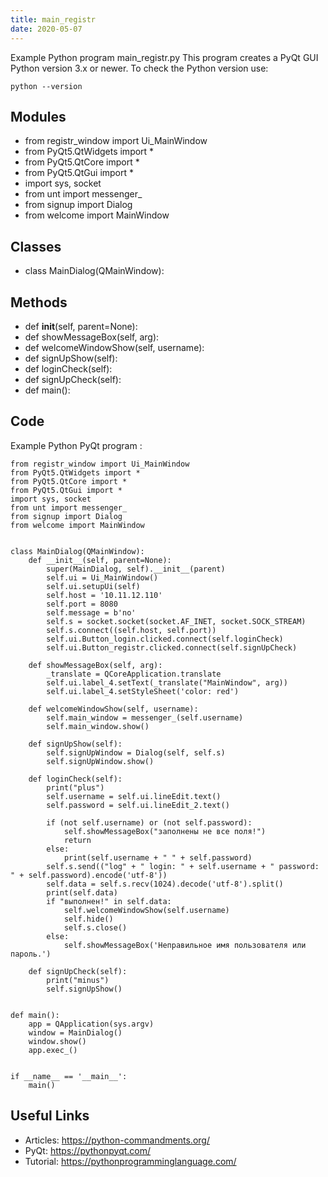 ```yaml
---
title: main_registr
date: 2020-05-07
---
```

Example Python program main_registr.py
This program creates a PyQt GUI
Python version 3.x or newer.
To check the Python version use:

    python --version

## Modules

* from registr_window import Ui_MainWindow
* from PyQt5.QtWidgets import *
* from PyQt5.QtCore import *
* from PyQt5.QtGui import *
* import sys, socket
* from unt import messenger_
* from signup import Dialog
* from welcome import MainWindow

## Classes

* class MainDialog(QMainWindow):

## Methods

* def __init__(self, parent=None):
* def showMessageBox(self, arg):
* def welcomeWindowShow(self, username):
* def signUpShow(self):
* def loginCheck(self):
* def signUpCheck(self):
* def main():

## Code

Example Python PyQt program :

    from registr_window import Ui_MainWindow
    from PyQt5.QtWidgets import *
    from PyQt5.QtCore import *
    from PyQt5.QtGui import *
    import sys, socket
    from unt import messenger_
    from signup import Dialog
    from welcome import MainWindow
    
    
    class MainDialog(QMainWindow):
        def __init__(self, parent=None):
            super(MainDialog, self).__init__(parent)
            self.ui = Ui_MainWindow()
            self.ui.setupUi(self)
            self.host = '10.11.12.110'
            self.port = 8080
            self.message = b'no'
            self.s = socket.socket(socket.AF_INET, socket.SOCK_STREAM)
            self.s.connect((self.host, self.port))
            self.ui.Button_login.clicked.connect(self.loginCheck)
            self.ui.Button_registr.clicked.connect(self.signUpCheck)
    
        def showMessageBox(self, arg):
            _translate = QCoreApplication.translate
            self.ui.label_4.setText(_translate("MainWindow", arg))
            self.ui.label_4.setStyleSheet('color: red')
    
        def welcomeWindowShow(self, username):
            self.main_window = messenger_(self.username)
            self.main_window.show()
    
        def signUpShow(self):
            self.signUpWindow = Dialog(self, self.s)
            self.signUpWindow.show()
    
        def loginCheck(self):
            print("plus")
            self.username = self.ui.lineEdit.text()
            self.password = self.ui.lineEdit_2.text()
    
            if (not self.username) or (not self.password):
                self.showMessageBox("заполнены не все поля!")
                return
            else:
                print(self.username + " " + self.password)
            self.s.send(("log" + " login: " + self.username + " password: " + self.password).encode('utf-8'))
            self.data = self.s.recv(1024).decode('utf-8').split()
            print(self.data)
            if "выполнен!" in self.data:
                self.welcomeWindowShow(self.username)
                self.hide()
                self.s.close()
            else:
                self.showMessageBox('Неправильное имя пользователя или пароль.')
    
        def signUpCheck(self):
            print("minus")
            self.signUpShow()
    
    
    def main():
        app = QApplication(sys.argv)
        window = MainDialog()
        window.show()
        app.exec_()
    
    
    if __name__ == '__main__':
        main()

## Useful Links

- Articles: https://python-commandments.org/
- PyQt: https://pythonpyqt.com/
- Tutorial: https://pythonprogramminglanguage.com/
